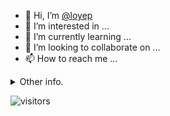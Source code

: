 - 👋 Hi, I’m [@loyep](https://github.com/loyep)
- 👀 I’m interested in ...
- 🌱 I’m currently learning ...
- 💞️ I’m looking to collaborate on ...
- 📫 How to reach me ...

<details>
  <summary>Other info.</summary>
  <br>

<!--START_SECTION:waka-->

```txt
TypeScript   4 hrs 2 mins    ██████████████████▒░░░░░░   73.94 %
JSON         35 mins         ██▓░░░░░░░░░░░░░░░░░░░░░░   10.72 %
JavaScript   28 mins         ██░░░░░░░░░░░░░░░░░░░░░░░   08.56 %
Markdown     8 mins          ▓░░░░░░░░░░░░░░░░░░░░░░░░   02.68 %
Other        4 mins          ▒░░░░░░░░░░░░░░░░░░░░░░░░   01.25 %
```

<!--END_SECTION:waka-->

</details>

![visitors](https://visitor-badge.glitch.me/badge?page_id=loyep.loyep)
